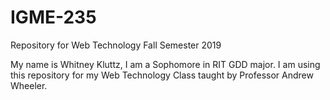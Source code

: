 # IGME-235
Repository for Web Technology Fall Semester 2019

My name is Whitney Kluttz, I am a Sophomore in RIT GDD major. I am using this repository for my Web Technology Class taught by Professor Andrew Wheeler.

